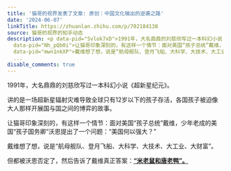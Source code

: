```yaml
---
title: '猫哥的视界发表了文章: 原创：中国文化输出的逆袭之路'
date: '2024-06-07'
linkTitle: https://zhuanlan.zhihu.com/p/702184138
source: 猫哥的视界的知乎动态
description: <p data-pid="Svlok7xD">1991年，大名鼎鼎的刘慈欣写过一本科幻小说《超新星纪元》。</p><p data-pid="DQcaQSXe">讲的是一场超新星辐射灾难导致全球只有12岁以下的孩子存活，各国孩子被迫像大人那样开展国与国之间的博弈的故事。</p><p
  data-pid="Nh_pQb0i">让猫哥印象深刻的，有这样一个情节：面对美国“孩子总统”戴维，少年老成的美国“孩子国务卿”沃恩提出了一个问题：“美国何以强大？”</p><p
  data-pid="mwn1nkXP">戴维想了想，说是“航母舰队、登月飞船、大科学、大技术、大工业、大财富”。</p><p data-pid="mFJqCGmV">但都被沃恩否定了，然后告诉了戴维真正答案：<b><u>“米老鼠和唐老鸭”。</u></b></p><b><figure
  ...
disable_comments: true
---
```

<p data-pid="Svlok7xD">1991年，大名鼎鼎的刘慈欣写过一本科幻小说《超新星纪元》。</p><p data-pid="DQcaQSXe">讲的是一场超新星辐射灾难导致全球只有12岁以下的孩子存活，各国孩子被迫像大人那样开展国与国之间的博弈的故事。</p><p data-pid="Nh_pQb0i">让猫哥印象深刻的，有这样一个情节：面对美国“孩子总统”戴维，少年老成的美国“孩子国务卿”沃恩提出了一个问题：“美国何以强大？”</p><p data-pid="mwn1nkXP">戴维想了想，说是“航母舰队、登月飞船、大科学、大技术、大工业、大财富”。</p><p data-pid="mFJqCGmV">但都被沃恩否定了，然后告诉了戴维真正答案：<b><u>“米老鼠和唐老鸭”。</u></b></p><b><figure ...